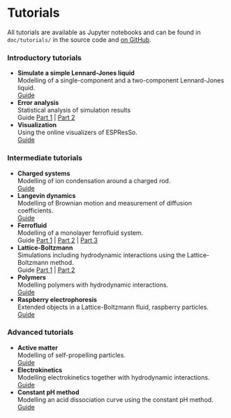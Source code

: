 # Tutorials

All tutorials are available as Jupyter notebooks and can be found in `doc/tutorials/` in the
source code and [on GitHub](https://github.com/espressomd/espresso/tree/4.2.1/doc/tutorials).


### Introductory tutorials

* **Simulate a simple Lennard-Jones liquid**  
  Modelling of a single-component and a two-component Lennard-Jones liquid.  
  [Guide](tutorials4.2.1/lennard_jones/lennard_jones.html)
* **Error analysis**  
  Statistical analysis of simulation results  
  Guide
  [Part 1](tutorials4.2.1/error_analysis/error_analysis_part1.html) |
  [Part 2](tutorials4.2.1/error_analysis/error_analysis_part2.html)
* **Visualization**  
  Using the online visualizers of ESPResSo.  
  [Guide](tutorials4.2.1/visualization/visualization.html)

### Intermediate tutorials

* **Charged systems**  
  Modelling of ion condensation around a charged rod.  
  [Guide](tutorials4.2.1/charged_system/charged_system.html)
* **Langevin dynamics**  
  Modelling of Brownian motion and measurement of diffusion coefficients.  
  [Guide](tutorials4.2.1/langevin_dynamics/langevin_dynamics.html)
* **Ferrofluid**  
  Modelling of a monolayer ferrofluid system.  
  Guide
  [Part 1](tutorials4.2.1/ferrofluid/ferrofluid_part1.html) |
  [Part 2](tutorials4.2.1/ferrofluid/ferrofluid_part2.html) |
  [Part 3](tutorials4.2.1/ferrofluid/ferrofluid_part3.html)
* **Lattice-Boltzmann**  
  Simulations including hydrodynamic interactions using the Lattice-Boltzmann method.  
  Guide
  [Part 1](tutorials4.2.1/lattice_boltzmann/lattice_boltzmann_theory.html) |
  [Part 2](tutorials4.2.1/lattice_boltzmann/lattice_boltzmann_poiseuille_flow.html)
* **Polymers**  
  Modelling polymers with hydrodynamic interactions.  
  [Guide](tutorials4.2.1/polymers/polymers.html)
* **Raspberry electrophoresis**  
  Extended objects in a Lattice-Boltzmann fluid, raspberry particles.  
  [Guide](tutorials4.2.1/raspberry_electrophoresis/raspberry_electrophoresis.html)

### Advanced tutorials

* **Active matter**  
  Modelling of self-propelling particles.  
  [Guide](tutorials4.2.1/active_matter/active_matter.html)
* **Electrokinetics**  
  Modelling electrokinetics together with hydrodynamic interactions.  
  [Guide](tutorials4.2.1/electrokinetics/electrokinetics.html)
* **Constant pH method**  
  Modelling an acid dissociation curve using the constant pH method.  
  [Guide](tutorials4.2.1/constant_pH/constant_pH.html)

